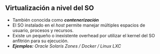 ## Virtualización a nivel del SO

* También conocida como _**contenerización**_
* El SO instalado en el _host_ permite manejar múltiples espacios de usuario, procesos y recursos.
* Existe un pequeño o inexistente overhead por utilizar el kernel del SO anfitrión para su ejecución.
* _**Ejemplos:** Oracle Solaris Zones / Docker / Linux LXC_

